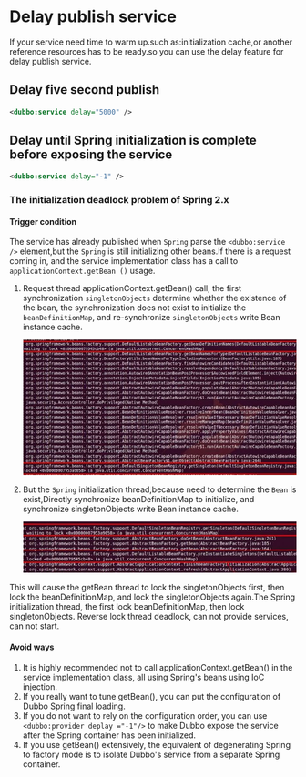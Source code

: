 # Delay publish service

If your service need time to warm up.such as:initialization cache,or another reference resources has to be ready.so you can use the delay feature for delay publish service.

## Delay five second publish

```xml
<dubbo:service delay="5000" />
```

## Delay until Spring initialization is complete before exposing the service
```xml
<dubbo:service delay="-1" />
```

### The initialization deadlock problem of Spring 2.x

#### Trigger condition

The service has already published when `Spring` parse the `<dubbo:service />` element,but the `Spring` is still initializing other beans.If there is a request coming in, and the service implementation class has a call to `applicationContext.getBean ()` usage.

1. Request thread applicationContext.getBean() call, the first synchronization `singletonObjects` determine whether the existence of the bean, the synchronization does not exist to initialize the `beanDefinitionMap`, and re-synchronize `singletonObjects` write Bean instance cache.

    ![deadlock](../sources/images/lock-get-bean.jpg)  

2. But the `Spring` initialization thread,because need to determine the `Bean` is exist,Directly synchronize beanDefinitionMap to initialize, and synchronize singletonObjects write Bean instance cache.

    ![/user-guide/images/lock-init-context.jpg](../sources/images/lock-init-context.jpg)  

This will cause the getBean thread to lock the singletonObjects first, then lock the beanDefinitionMap, and lock the singletonObjects again.The Spring initialization thread, the first lock beanDefinitionMap, then lock singletonObjects. Reverse lock thread deadlock, can not provide services, can not start.

#### Avoid ways

1. It is highly recommended not to call applicationContext.getBean() in the service implementation class, all using Spring's beans using IoC injection.
2. If you really want to tune getBean(), you can put the configuration of Dubbo Spring final loading.
3. If you do not want to rely on the configuration order, you can use `<dubbo:provider deplay ="-1"/>` to make Dubbo expose the service after the Spring container has been initialized.
4. If you use getBean() extensively, the equivalent of degenerating Spring to factory mode is to isolate Dubbo's service from a separate Spring container.

[^1]: Base on the  `ContextRefreshedEvent` event of the  Spring to trigger publish service.
